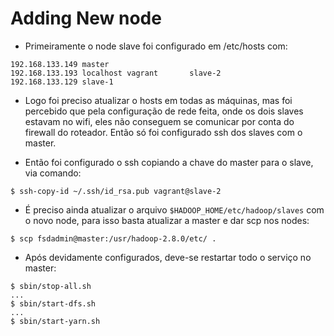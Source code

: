 #  Adding New node

- Primeiramente o node slave foi configurado em /etc/hosts com:

```
192.168.133.149 master
192.168.133.193 localhost vagrant       slave-2
192.168.133.129 slave-1
```
- Logo foi preciso atualizar o hosts em todas as máquinas, mas foi percebido que pela configuração de rede feita, onde os dois slaves estavam no wifi, eles não conseguem se comunicar por conta do firewall do roteador. Então só foi configurado ssh dos slaves com o master.

- Então foi configurado o ssh copiando a chave do master para o slave, via comando:

```
$ ssh-copy-id ~/.ssh/id_rsa.pub vagrant@slave-2
```

- É preciso ainda atualizar o arquivo `$HADOOP_HOME/etc/hadoop/slaves` com o novo node, para isso basta atualizar a master e dar scp nos nodes:

```
$ scp fsdadmin@master:/usr/hadoop-2.8.0/etc/ .
```

- Após devidamente configurados, deve-se restartar todo o serviço no master:

```
$ sbin/stop-all.sh
...
$ sbin/start-dfs.sh
...
$ sbin/start-yarn.sh
```
